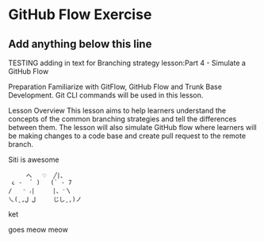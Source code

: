 # GitHub Flow Exercise

## Add anything below this line

TESTING adding in text for Branching strategy lesson:Part 4 - Simulate a GitHub Flow

Preparation
Familiarize with GitFlow, GitHub Flow and Trunk Base Development. Git CLI commands will be used in this lesson.

Lesson Overview
This lesson aims to help learners understand the concepts of the common branching strategies and tell the differences between them. The lesson will also simulate GitHub flow where learners will be making changes to a code base and create pull request to the remote branch.

Siti is awesome

         へ   ♡  ╱|、
     ૮ -  ՛ )   (` - 7
    /   ⁻ ៸|     |、⁻〵
    乀(ˍ,ل ل     じしˍ,)ノ

ket

goes meow meow
